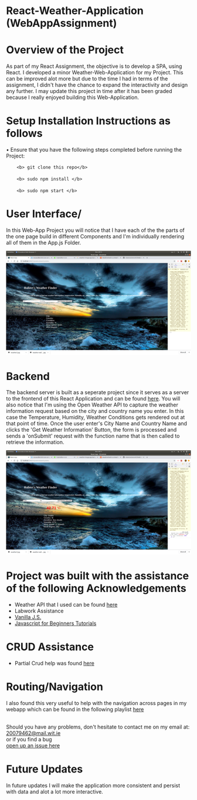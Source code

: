 # React-Weather-Application (WebAppAssignment)

# Overview of the Project

As part of my React Assignment, the objective is to develop a SPA, using React. I developed a minor Weather-Web-Application for my Project. This can be improved alot more but due to the time I had in terms of the assignment, I didn't have the chance to expand the interactivity and design any further. I may update this project in time after it has been graded because I really enjoyed building this Web-Application.


# Setup Installation Instructions as follows
  • Ensure that you have the following steps completed before running the Project: 
   
        <b> git clone this repo</b>
   
        <b> sudo npm install </b>
       
        <b> sudo npm start </b>
          
 
    
# User Interface/
   In this Web-App Project you will notice that I have each of the the parts of the one page build in different Components and I'm individually rendering all of them in the App.js Folder. 
  
   <img src="IMG/UI%20Des.png">
   
# Backend  
The backend server is built as a seperate project since it serves as a server to the frontend of this React Application and can be found [here](https://github.com/robertsolomon97/WebApp-ServerSide). You will also notice that I'm using the Open Weather API to capture the weather information request based on the city and country name you enter. In this case the Temperature, Humidity, Weather Conditions gets rendered out at that point of time. Once the user enter's City Name and Country Name and clicks the 'Get Weather Information' Button, the form is processed and sends a 'onSubmit' request with the function name that is then called to retrieve the information.

<img src="IMG/Feedback%20UI.png">
    
 # Project was built with the assistance of the following Acknowledgements
 - Weather API that I used can be found [here](https://openweathermap.org/)
 - Labwork Assistance
 - [Vanilla J.S.](https://www.youtube.com/watch?v=wPElVpR1rwA&list=PL7uQz5cySUq8vRslXnqc8BCwiEg7KaL6X&index=2)
 - [Javascript for Beginners Tutorials](https://www.youtube.com/playlist?list=PL4cUxeGkcC9i9Ae2D9Ee1RvylH38dKuET)
 # CRUD Assistance
  - Partial Crud help was found [here](https://www.youtube.com/watch?v=HZkN0LfC5dM&list=PLjW0UGS7gVqd9_BfJBkGAEUguPBeJ-LcE&index=2&t=0s)

# Routing/Navigation
I also found this very useful to help with the navigation across pages in my webapp which can be found in the following playlist [here](https://www.youtube.com/playlist?list=PL3KAvm6JMiowqFTXj3oPQkhP7aCgRHFTm)
 
    
<br> Should you have any problems, don't hesitate to contact me on my email at:</br> [20079462@mail.wit.ie](mailto:20079462@mail.wit.ie)
<br>or if you find a bug </br>[open up an issue here](https://github.com/robertsolomon97/WebAppAssignment/issues)


# Future Updates
In future updates I will make the application more consistent and persist with data and alot a lot more interactive.
